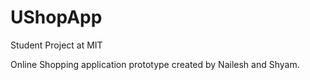 # UShopApp
Student Project at MIT

Online Shopping application prototype created by Nailesh and Shyam.
